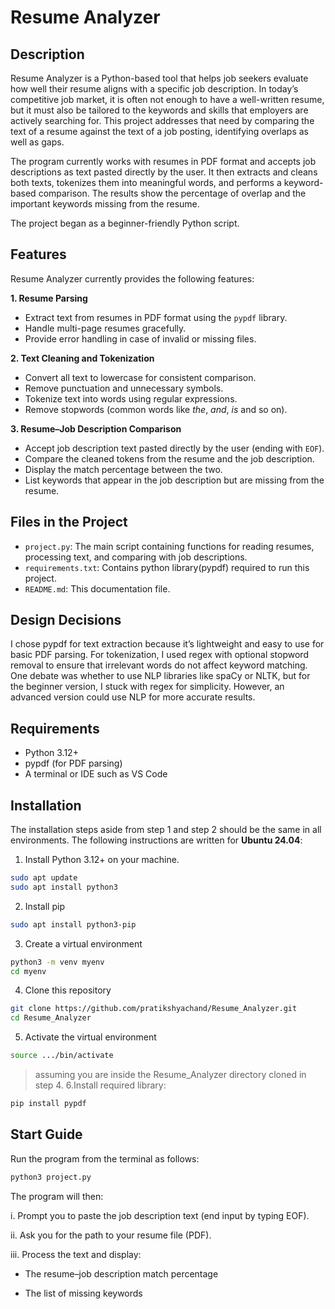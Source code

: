 # Resume Analyzer

## Description

Resume Analyzer is a Python-based tool that helps job seekers evaluate how well their resume aligns with a specific job description. In today’s competitive job market, it is often not enough to have a well-written resume, but it must also be tailored to the keywords and skills that employers are actively searching for. This project addresses that need by comparing the text of a resume against the text of a job posting, identifying overlaps as well as gaps.

The program currently works with resumes in PDF format and accepts job descriptions as text pasted directly by the user. It then extracts and cleans both texts, tokenizes them into meaningful words, and performs a keyword-based comparison. The results show the percentage of overlap and the important keywords missing from the resume.

The project began as a beginner-friendly Python script.



## Features

Resume Analyzer currently provides the following features:

**1. Resume Parsing**
- Extract text from resumes in PDF format using the `pypdf` library.
- Handle multi-page resumes gracefully.
- Provide error handling in case of invalid or missing files.

**2. Text Cleaning and Tokenization**
- Convert all text to lowercase for consistent comparison.
- Remove punctuation and unnecessary symbols.
- Tokenize text into words using regular expressions.
- Remove stopwords (common words like *the*, *and*, *is* and so on).

**3. Resume–Job Description Comparison**
- Accept job description text pasted directly by the user (ending with `EOF`).
- Compare the cleaned tokens from the resume and the job description.
- Display the match percentage between the two.
- List keywords that appear in the job description but are missing from the resume.

## Files in the Project

- `project.py`: The main script containing functions for reading resumes, processing text, and comparing with job descriptions.
- `requirements.txt`: Contains python library(pypdf) required to run this project.
- `README.md`: This documentation file.

## Design Decisions
I chose pypdf for text extraction because it’s lightweight and easy to use for basic PDF parsing. For tokenization, I used regex with optional stopword removal to ensure that irrelevant words do not affect keyword matching. One debate was whether to use NLP libraries like spaCy or NLTK, but for the beginner version, I stuck with regex for simplicity. However, an advanced version could use NLP for more accurate results.


## Requirements

- Python 3.12+
- pypdf (for PDF parsing)
- A terminal or IDE such as VS Code



## Installation

The installation steps aside from step 1 and step 2 should be the same in all environments. The following instructions are written for **Ubuntu 24.04**:

1. Install Python 3.12+ on your machine.
```bash
sudo apt update
sudo apt install python3
```
2. Install pip
```bash
sudo apt install python3-pip
```
3. Create a virtual environment
```bash
python3 -m venv myenv
cd myenv
```
4. Clone this repository
```bash
git clone https://github.com/pratikshyachand/Resume_Analyzer.git
cd Resume_Analyzer
```
5. Activate the virtual environment
```bash
source .../bin/activate
```
>assuming you are inside the Resume_Analyzer directory cloned in step 4.
6.Install required library:
```bash
pip install pypdf
```

## Start Guide
Run the program from the terminal as follows:
```bash
python3 project.py
```
The program will then:

i. Prompt you to paste the job description text (end input by typing EOF).

ii. Ask you for the path to your resume file (PDF).

iii. Process the text and display:

- The resume–job description match percentage

- The list of missing keywords
